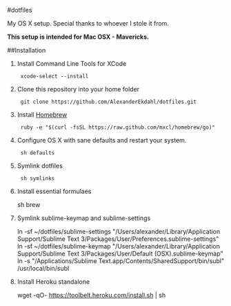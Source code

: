#dotfiles

My OS X setup. Special thanks to whoever I stole it from.

**This setup is intended for Mac OSX - Mavericks.**

##Installation

1. Install Command Line Tools for XCode

        xcode-select --install

1. Clone this repository into your home folder

        git clone https://github.com/AlexanderEkdahl/dotfiles.git

1. Install [Homebrew](http://mxcl.github.com/homebrew/)

        ruby -e "$(curl -fsSL https://raw.github.com/mxcl/homebrew/go)"

1. Configure OS X with sane defaults and restart your system.

        sh defaults

1. Symlink dotfiles

        sh symlinks

1. Install essential formulaes

	sh brew

1. Symlink sublime-keymap and sublime-settings

	ln -sf ~/dotfiles/sublime-settings "/Users/alexander/Library/Application Support/Sublime Text 3/Packages/User/Preferences.sublime-settings"
	ln -sf ~/dotfiles/sublime-keymap "/Users/alexander/Library/Application Support/Sublime Text 3/Packages/User/Default (OSX).sublime-keymap"
	ln -s "/Applications/Sublime Text.app/Contents/SharedSupport/bin/subl" /usr/local/bin/subl

1. Install Heroku standalone

	wget -qO- https://toolbelt.heroku.com/install.sh | sh
